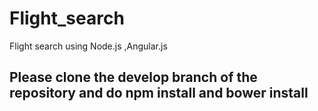 # Flight_search
Flight search using Node.js ,Angular.js

## Please clone the develop branch of the repository and do npm install and bower install
